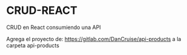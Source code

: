 # CRUD-REACT
CRUD en React consumiendo una API

Agrega el proyecto de: https://gitlab.com/DanCruise/api-products a la carpeta api-products
